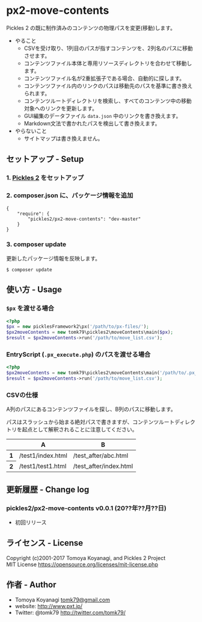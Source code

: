 # px2-move-contents
Pickles 2 の既に制作済みのコンテンツの物理パスを変更(移動)します。

- やること
    - CSVを受け取り、1列目のパスが指すコンテンツを、2列名のパスに移動させます。
    - コンテンツファイル本体と専用リソースディレクトリを合わせて移動します。
    - コンテンツファイル名が2重拡張子である場合、自動的に探します。
    - コンテンツファイル内のリンクのパスは移動先のパスを基準に書き換えられます。
    - コンテンツルートディレクトリを検索し、すべてのコンテンツ中の移動対象へのリンクを更新します。
    - GUI編集のデータファイル `data.json` 中のリンクを書き換えます。
    - Markdown文法で書かれたパスを検出して書き換えます。
- やらないこと
    - サイトマップは書き換えません。


## セットアップ - Setup

### 1. [Pickles 2](http://pickles2.pxt.jp/) をセットアップ

### 2. composer.json に、パッケージ情報を追加

```
{
    "require": {
        "pickles2/px2-move-contents": "dev-master"
    }
}
```

### 3. composer update

更新したパッケージ情報を反映します。

```
$ composer update
```


## 使い方 - Usage

### `$px` を渡せる場合

```php
<?php
$px = new picklesFramework2\px('/path/to/px-files/');
$px2moveContents = new tomk79\pickles2\moveContents\main($px);
$result = $px2moveContents->run('/path/to/move_list.csv');
```

### EntryScript (`.px_execute.php`) のパスを渡せる場合

```php
<?php
$px2moveContents = new tomk79\pickles2\moveContents\main('/path/to/.px_execute.php');
$result = $px2moveContents->run('/path/to/move_list.csv');
```

### CSVの仕様

A列のパスにあるコンテンツファイルを探し、B列のパスに移動します。

パスはスラッシュから始まる絶対パスで書きますが、コンテンツルートディレクトリを起点として解釈されることに注意してください。

<table>
<thead>
<tr>
<th></th>
<th>A</th>
<th>B</th>
</tr>
</thead>
<tbody>
<tr>
<th>1</th>
<td>/test1/index.html</td>
<td>/test_after/abc.html</td>
</tr>
<tr>
<th>2</th>
<td>/test1/test1.html</td>
<td>/test_after/index.html</td>
</tr>
</tbody>
</table>


## 更新履歴 - Change log

### pickles2/px2-move-contents v0.0.1 (20??年??月??日)

- 初回リリース


## ライセンス - License

Copyright (c)2001-2017 Tomoya Koyanagi, and Pickles 2 Project<br />
MIT License https://opensource.org/licenses/mit-license.php


## 作者 - Author

- Tomoya Koyanagi <tomk79@gmail.com>
- website: <http://www.pxt.jp/>
- Twitter: @tomk79 <http://twitter.com/tomk79/>

